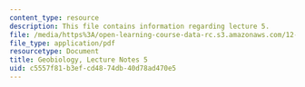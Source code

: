 ```yaml
---
content_type: resource
description: This file contains information regarding lecture 5.
file: /media/https%3A/open-learning-course-data-rc.s3.amazonaws.com/12-007-geobiology-spring-2013/c5557f81b3efcd4874db40d78ad470e5_MIT12_007S13_Lec5.pdf
file_type: application/pdf
resourcetype: Document
title: Geobiology, Lecture Notes 5
uid: c5557f81-b3ef-cd48-74db-40d78ad470e5
---
```

